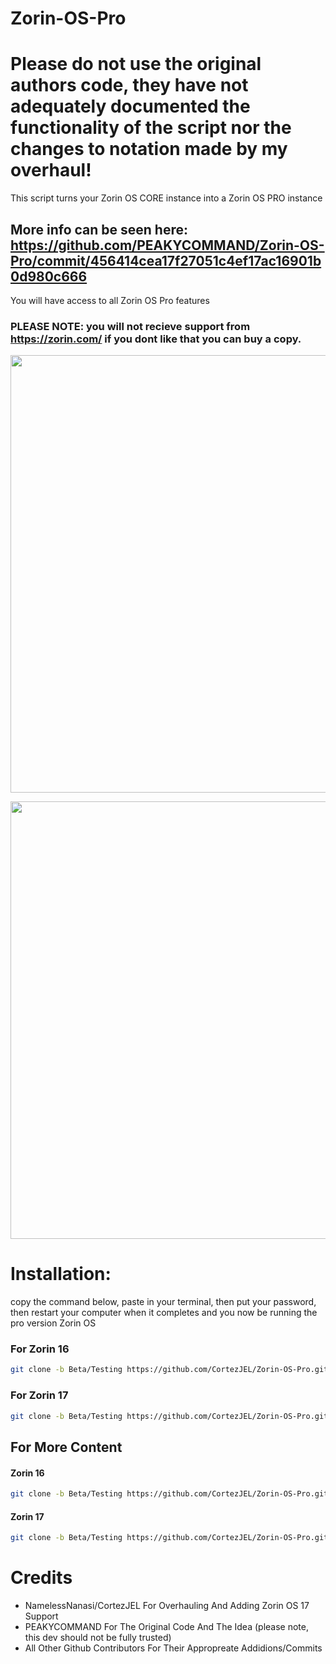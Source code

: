 # Zorin-OS-Pro
# Please do not use the original authors code, they have not adequately documented the functionality of the script nor the changes to notation made by my overhaul!
This script turns your Zorin OS CORE instance into a Zorin OS PRO instance
## More info can be seen here: https://github.com/PEAKYCOMMAND/Zorin-OS-Pro/commit/456414cea17f27051c4ef17ac16901b0d980c666

You will have access to all Zorin OS Pro features

### PLEASE NOTE: you will not recieve support from https://zorin.com/ if you dont like that you can buy a copy.
<p align="center">
<img width="700" src="https://user-images.githubusercontent.com/91558914/184500559-7c74f6db-f82d-415f-b88a-c00e09c600e3.png">
</p>

<p align="center">
<img width="700" src="https://user-images.githubusercontent.com/91558914/184501028-9958ac42-0cfb-4870-bf56-8ce24e6437f0.png">
</p>

# Installation:
copy the command below, paste in your terminal, then put your password, then restart your computer when it completes and you now be running the pro version Zorin OS

### For Zorin 16
```bash
git clone -b Beta/Testing https://github.com/CortezJEL/Zorin-OS-Pro.git && cd Zorin-OS-Pro && chmod +x zorin.sh && ./zorin.sh -6
```

### For Zorin 17
```bash
git clone -b Beta/Testing https://github.com/CortezJEL/Zorin-OS-Pro.git && cd Zorin-OS-Pro && chmod +x zorin.sh && ./zorin.sh -7
```

## For More Content
#### Zorin 16
```bash
git clone -b Beta/Testing https://github.com/CortezJEL/Zorin-OS-Pro.git && cd Zorin-OS-Pro && chmod +x zorin.sh && ./zorin.sh -6 -M
```
#### Zorin 17
```bash
git clone -b Beta/Testing https://github.com/CortezJEL/Zorin-OS-Pro.git && cd Zorin-OS-Pro && chmod +x zorin.sh && ./zorin.sh -7 -M
```

# Credits
- NamelessNanasi/CortezJEL For Overhauling And Adding Zorin OS 17 Support
- PEAKYCOMMAND For The Original Code And The Idea (please note, this dev should not be fully trusted)
- All Other Github Contributors For Their Appropreate Addidions/Commits
